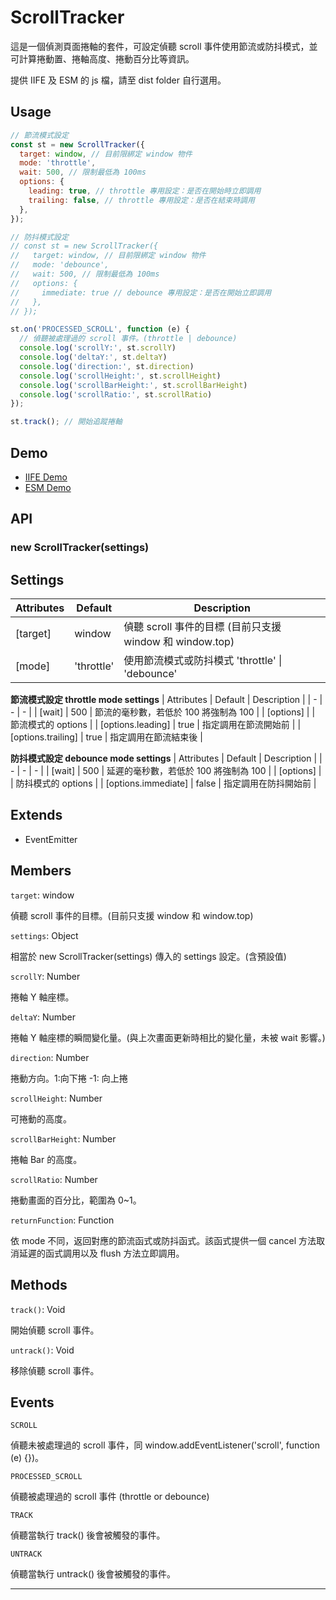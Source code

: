 # ScrollTracker

這是一個偵測頁面捲軸的套件，可設定偵聽 scroll 事件使用節流或防抖模式，並可計算捲動置、捲軸高度、捲動百分比等資訊。

提供 IIFE 及 ESM 的 js 檔，請至 dist folder 自行選用。

## Usage

```js
// 節流模式設定
const st = new ScrollTracker({
  target: window, // 目前限綁定 window 物件
  mode: 'throttle',
  wait: 500, // 限制最低為 100ms
  options: {
    leading: true, // throttle 專用設定：是否在開始時立即調用
    trailing: false, // throttle 專用設定：是否在結束時調用
  },
});

// 防抖模式設定
// const st = new ScrollTracker({
//   target: window, // 目前限綁定 window 物件
//   mode: 'debounce',
//   wait: 500, // 限制最低為 100ms
//   options: {
//     immediate: true // debounce 專用設定：是否在開始立即調用
//   },
// });

st.on('PROCESSED_SCROLL', function (e) {
  // 偵聽被處理過的 scroll 事件。(throttle | debounce)
  console.log('scrollY:', st.scrollY)
  console.log('deltaY:', st.deltaY)
  console.log('direction:', st.direction)
  console.log('scrollHeight:', st.scrollHeight)
  console.log('scrollBarHeight:', st.scrollBarHeight)
  console.log('scrollRatio:', st.scrollRatio)
});

st.track(); // 開始追蹤捲軸
```

## Demo
- [IIFE Demo](https://cgh20xx.github.io/scroll-tracker/demo/iife.html)
- [ESM Demo](https://cgh20xx.github.io/scroll-tracker/demo/esm.html)

## API

### new ScrollTracker(settings)

## Settings
| Attributes | Default | Description | 
| - | - | - |
| [target] | window | 偵聽 scroll 事件的目標 (目前只支援 window 和 window.top) |
| [mode] | 'throttle' | 使用節流模式或防抖模式 'throttle' \| 'debounce' |

**節流模式設定 throttle mode settings**
| Attributes | Default | Description | 
| - | - | - |
| [wait] | 500 | 節流的毫秒數，若低於 100 將強制為 100 |
| [options] |  | 節流模式的 options |
| [options.leading] | true | 指定調用在節流開始前 |
| [options.trailing] | true | 指定調用在節流結束後 |

**防抖模式設定 debounce mode settings**
| Attributes | Default | Description | 
| - | - | - |
| [wait] | 500 | 延遲的毫秒數，若低於 100 將強制為 100 |
| [options] |  | 防抖模式的 options |
| [options.immediate] | false | 指定調用在防抖開始前 |

## Extends
-  EventEmitter

## Members

`target`: window

偵聽 scroll 事件的目標。(目前只支援 window 和 window.top)


`settings`: Object

相當於 new ScrollTracker(settings) 傳入的 settings 設定。(含預設值)


`scrollY`: Number

捲軸 Y 軸座標。


`deltaY`: Number

捲軸 Y 軸座標的瞬間變化量。(與上次畫面更新時相比的變化量，未被 wait 影響。)


`direction`: Number

捲動方向。1:向下捲 -1: 向上捲


`scrollHeight`: Number

可捲動的高度。


`scrollBarHeight`: Number

捲軸 Bar 的高度。


`scrollRatio`: Number

捲動畫面的百分比，範圍為 0~1。


`returnFunction`: Function

依 mode 不同，返回對應的節流函式或防抖函式。該函式提供一個 cancel 方法取消延遲的函式調用以及 flush 方法立即調用。

## Methods

`track()`: Void

開始偵聽 scroll 事件。


`untrack()`: Void

移除偵聽 scroll 事件。


## Events

`SCROLL`

偵聽未被處理過的 scroll 事件，同 window.addEventListener('scroll', function (e) {})。


`PROCESSED_SCROLL`

偵聽被處理過的 scroll 事件 (throttle or debounce)


`TRACK`

偵聽當執行 track() 後會被觸發的事件。


`UNTRACK`

偵聽當執行 untrack() 後會被觸發的事件。

---



